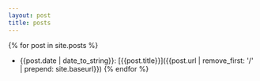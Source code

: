```yaml
---
layout: post
title: posts
---
```


{% for post in site.posts %}
* {{post.date | date_to_string}}: [{{post.title}}]({{post.url | remove_first: '/' | prepend: site.baseurl}})
{% endfor %}
